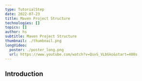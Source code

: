 ```yaml
---
type: TutorialStep
date: 2022-07-23
title: Maven Project Structure
technologies: []
topics: []
author: hs
subtitle: Maven Project Structure
thumbnail: ./thumbnail.png
longVideo:
  poster: ./poster_long.png
  url: https://www.youtube.com/watch?v=QuvS_VLbGko&start=400s
---
```


## Introduction
